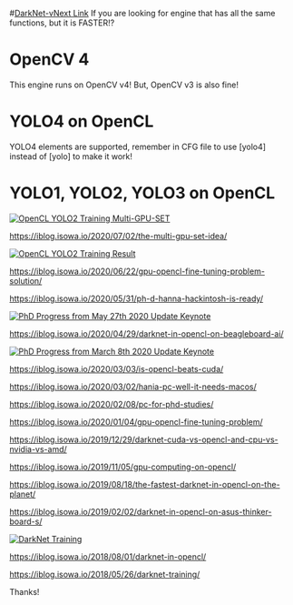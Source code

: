 #[DarkNet-vNext Link](https://github.com/sowson/darknet-v2)
If you are looking for engine that has all the same functions, but it is FASTER!?

# OpenCV 4

This engine runs on OpenCV v4! But, OpenCV v3 is also fine!

# YOLO4 on OpenCL

YOLO4 elements are supported, remember in CFG file to use [yolo4] instead of [yolo] to make it work!

# YOLO1, YOLO2, YOLO3 on OpenCL

[![OpenCL YOLO2 Training Multi-GPU-SET](https://iblog.isowa.io/wp-content/uploads/2020/07/gitbug-img.jpg)](https://www.youtube.com/watch?v=o-PV3vmfP-0)

https://iblog.isowa.io/2020/07/02/the-multi-gpu-set-idea/

[![OpenCL YOLO2 Training Result](https://iblog.isowa.io/wp-content/uploads/2020/06/gitbug-image.jpg)](https://www.youtube.com/watch?v=_dNYNYHXHHo)

https://iblog.isowa.io/2020/06/22/gpu-opencl-fine-tuning-problem-solution/

https://iblog.isowa.io/2020/05/31/ph-d-hanna-hackintosh-is-ready/

[![PhD Progress from May 27th 2020 Update Keynote](https://iblog.isowa.io/wp-content/uploads/2020/05/gitbug-image.jpg)](https://www.youtube.com/watch?v=qfCWYVnJrjQ)

https://iblog.isowa.io/2020/04/29/darknet-in-opencl-on-beagleboard-ai/

[![PhD Progress from March 8th 2020 Update Keynote](https://iblog.isowa.io/wp-content/uploads/2020/03/gitbug-image.jpg)](https://www.youtube.com/watch?v=exuPfFtbwgU)

https://iblog.isowa.io/2020/03/03/is-opencl-beats-cuda/

https://iblog.isowa.io/2020/03/02/hania-pc-well-it-needs-macos/

https://iblog.isowa.io/2020/02/08/pc-for-phd-studies/

https://iblog.isowa.io/2020/01/04/gpu-opencl-fine-tuning-problem/

https://iblog.isowa.io/2019/12/29/darknet-cuda-vs-opencl-and-cpu-vs-nvidia-vs-amd/

https://iblog.isowa.io/2019/11/05/gpu-computing-on-opencl/

https://iblog.isowa.io/2019/08/18/the-fastest-darknet-in-opencl-on-the-planet/

https://iblog.isowa.io/2019/02/02/darknet-in-opencl-on-asus-thinker-board-s/

[![DarkNet Training](https://img.youtube.com/vi/Mxw7XkFBFPc/0.jpg)](https://www.youtube.com/watch?v=Mxw7XkFBFPc)

https://iblog.isowa.io/2018/08/01/darknet-in-opencl/

https://iblog.isowa.io/2018/05/26/darknet-training/ 

Thanks!
